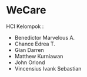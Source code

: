 # WeCare

HCI Kelompok : 
- Benedictor Marvelous A.
- Chance Edrea T.
- Gian Darren
- Matthew Kurniawan
- John Orlond
- Vincensius Ivank Sebastian
